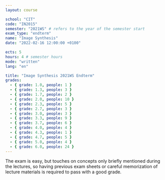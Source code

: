 ```yaml
---
layout: course

school: "CIT"
code: "IN2015"
semester: "2021WS" # refers to the year of the semester start
exam_type: "endterm"
name: "Image Synthesis"
date: "2022-02-16 12:00:00 +0100"

ects: 5
hours: 4 # semester hours
mode: "written"
lang: "en"

title: "Image Synthesis 2021WS Endterm"
grades:
  - { grade: 1.0, people: 1 }
  - { grade: 1.3, people: 3 }
  - { grade: 1.7, people: 2 }
  - { grade: 2.0, people: 10 }
  - { grade: 2.3, people: 5 }
  - { grade: 2.7, people: 3 }
  - { grade: 3.0, people: 3 }
  - { grade: 3.3, people: 9 }
  - { grade: 3.7, people: 6 }
  - { grade: 4.0, people: 4 }
  - { grade: 4.3, people: 1 }
  - { grade: 4.7, people: 5 }
  - { grade: 5.0, people: 4 }
  - { grade: 6.0, people: 24 }
---
```


The exam is easy, but touches on concepts only briefly mentioned during the lectures, so having previous exam sheets or careful memorization of lecture materials is required to pass with a good grade.
